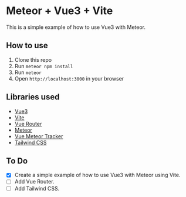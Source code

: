 # Meteor + Vue3 + Vite

This is a simple example of how to use Vue3 with Meteor.

## How to use

1. Clone this repo
2. Run `meteor npm install`
3. Run `meteor`
4. Open `http://localhost:3000` in your browser

## Libraries used

- [Vue3](https://v3.vuejs.org/)
- [Vite](https://vitejs.dev/)
- [Vue Router](https://next.router.vuejs.org/)
- [Meteor](https://www.meteor.com/)
- [Vue Meteor Tracker](https://github.com/meteor-vue/vue-meteor-tracker)
- [Tailwind CSS](https://tailwindcss.com/)

## To Do

- [x] Create a simple example of how to use Vue3 with Meteor using Vite.
- [ ] Add Vue Router.
- [ ] Add Tailwind CSS.
